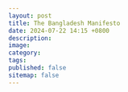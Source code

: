```yaml
---
layout: post
title: The Bangladesh Manifesto
date: 2024-07-22 14:15 +0800
description:
image:
category:
tags:
published: false
sitemap: false
---
```

